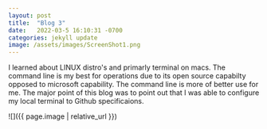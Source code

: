 ```yaml
---
layout: post
title:  "Blog 3"
date:   2022-03-5 16:10:31 -0700
categories: jekyll update
image: /assets/images/ScreenShot1.png
---
```


I learned about LINUX distro's and primarly terminal on macs. The command line is my best for operations due to its open source capabilty opposed to microsoft capability. The command line is more of better use for me. The major point of this blog was to point out that I was able to configure my local terminal to Github specificaions.


![]({{ page.image | relative_url }})